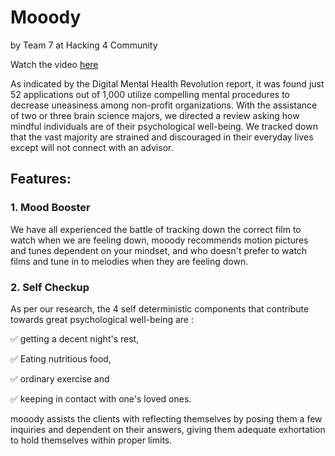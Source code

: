 # Mooody
 
by Team 7 at Hacking 4 Community

Watch the video [here]()

As indicated by the Digital Mental Health Revolution report, it was found just 52 applications out of 1,000 utilize compelling mental procedures to decrease uneasiness among non-profit organizations. With the assistance of two or three brain science majors, we directed a review asking how mindful individuals are of their psychological well-being. We tracked down that the vast majority are strained and discouraged in their everyday lives except will not connect with an advisor.

## Features:

### 1. Mood Booster

We have all experienced the battle of tracking down the correct film to watch when we are feeling down, mooody recommends motion pictures and tunes dependent on your mindset, and who doesn't prefer to watch films and tune in to melodies when they are feeling down.

### 2. Self Checkup

As per our research, the 4 self deterministic components that contribute towards great psychological well-being are :

:white_check_mark: getting a decent night's rest,

:white_check_mark: Eating nutritious food,

:white_check_mark: ordinary exercise and

:white_check_mark: keeping in contact with one's loved ones.

mooody assists the clients with reflecting themselves by posing them a few inquiries and dependent on their answers, giving them adequate exhortation to hold themselves within proper limits.
